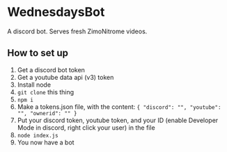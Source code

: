 # WednesdaysBot
A discord bot. Serves fresh ZimoNitrome videos.

## How to set up
1. Get a discord bot token
1. Get a youtube data api (v3) token
1. Install node
1. `git clone` this thing
1. `npm i`
1. Make a tokens.json file, with the content: ```{
	"discord": "",
	"youtube": "",
	"ownerid": ""
}```
1. Put your discord token, youtube token, and your ID (enable Developer Mode in discord, right click your user) in the file
1. `node index.js`
1. You now have a bot
